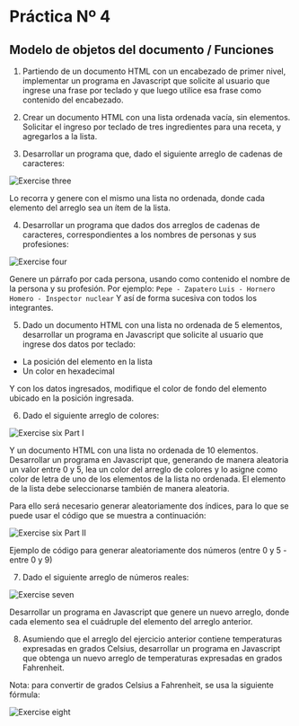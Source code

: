 # Práctica Nº 4

## Modelo de objetos del documento / Funciones

1. Partiendo de un documento HTML con un encabezado de primer nivel, implementar un programa en Javascript que solicite al usuario que ingrese una frase por teclado y que luego utilice esa frase como contenido del encabezado.

2. Crear un documento HTML con una lista ordenada vacía, sin elementos. Solicitar el ingreso por teclado de tres ingredientes para una receta, y agregarlos a la lista.

3. Desarrollar un programa que, dado el siguiente arreglo de cadenas de caracteres:

![Exercise three](https://i.imgur.com/C6opXTw.png)

Lo recorra y genere con el mismo una lista no ordenada, donde cada elemento del arreglo sea un ítem de la lista.

4. Desarrollar un programa que dados dos arreglos de cadenas de caracteres, correspondientes a los nombres de personas y sus profesiones:

![Exercise four](https://i.imgur.com/mz7jJGH.png)

Genere un párrafo por cada persona, usando como contenido el nombre de la persona y su profesión. Por ejemplo:
`Pepe - Zapatero`
`Luis - Hornero`
`Homero - Inspector nuclear`
Y así de forma sucesiva con todos los integrantes.

5. Dado un documento HTML con una lista no ordenada de 5 elementos, desarrollar un programa en Javascript que solicite al usuario que ingrese dos datos por teclado:

 - La posición del elemento en la lista
 - Un color en hexadecimal
  
Y con los datos ingresados, modifique el color de fondo del elemento ubicado en la posición ingresada.

6. Dado el siguiente arreglo de colores:

![Exercise six Part I](https://i.imgur.com/mz7jJGH.png)

Y un documento HTML con una lista no ordenada de 10 elementos.
Desarrollar un programa en Javascript que, generando de manera aleatoria un valor entre 0 y 5, lea un color del arreglo de colores y lo asigne como color de letra de uno de los elementos de la lista no ordenada. El elemento de la lista debe seleccionarse también de manera aleatoria.

Para ello será necesario generar aleatoriamente dos índices, para lo que se puede usar el código que se muestra a continuación:

![Exercise six Part II](https://i.imgur.com/2pr9XI0.png)

Ejemplo de código para generar aleatoriamente dos números (entre 0 y 5 - entre 0 y 9)

7. Dado el siguiente arreglo de números reales:

![Exercise seven](https://i.imgur.com/b0kBlMa.png)


Desarrollar un programa en Javascript que genere un nuevo arreglo, donde cada elemento sea el cuádruple del elemento del arreglo anterior.

8. Asumiendo que el arreglo del ejercicio anterior contiene temperaturas expresadas en grados Celsius, desarrollar un programa en Javascript que obtenga un nuevo arreglo de temperaturas expresadas en grados Fahrenheit.

Nota: para convertir de grados Celsius a Fahrenheit, se usa la siguiente fórmula:

![Exercise eight](https://i.imgur.com/Jns1LpN.png)
